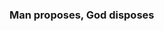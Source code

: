 ### Man proposes, God disposes
<!--
### 我愿用我半生年华 陪你去看祭晚霞✨

乱烘烘你方唱罢我登场,
反认他乡是故乡。
甚荒唐，
到头来都是为他人作嫁衣裳！
### "Standing at the top, the world is at my feet, Surveying all below, each mountain but a seat."
##  
### 乱烘烘你方唱罢我登场,
### 反认他乡是故乡。
### 甚荒唐，
### 到头来都是为他人作嫁衣裳！
## 

![](http://github-profile-summary-cards.vercel.app/api/cards/profile-details?username=msskx&theme=solarized_dark)

![](http://github-profile-summary-cards.vercel.app/api/cards/repos-per-language?username=msskx&theme=solarized_dark)

![](http://github-profile-summary-cards.vercel.app/api/cards/most-commit-language?username=msskx&theme=solarized_dark)

![](http://github-profile-summary-cards.vercel.app/api/cards/stats?username=msskx&theme=solarized_dark)

![](http://github-profile-summary-cards.vercel.app/api/cards/productive-time?username=msskx&theme=solarized_dark&utcOffset=8)

**msskx/msskx** is a ✨ _special_ ✨ repository because its `README.md` (this file) appears on your GitHub profile.

Here are some ideas to get you started:

- 🔭 I’m currently working on ...
- 🌱 I’m currently learning ...
- 👯 I’m looking to collaborate on ...
- 🤔 I’m looking for help with ...
- 💬 Ask me about ...
- 📫 How to reach me: ...
- 😄 Pronouns: ...
- ⚡ Fun fact: ...
-->
